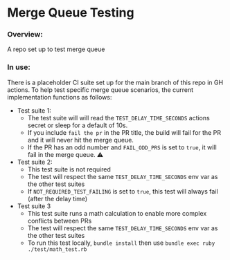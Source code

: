 # Merge Queue Testing

### Overview:
A repo set up to test merge queue

### In use:
There is a placeholder CI suite set up for the main branch of this repo in GH actions. To help test specific merge queue scenarios, the current implementation functions as follows:

- Test suite 1:
  - The test suite will will read the `TEST_DELAY_TIME_SECONDS` actions secret or sleep for a default of 10s.
  - If you include `fail the pr` in the PR title, the build will fail for the PR and it will never hit the merge queue.
  - If the PR has an odd number and `FAIL_ODD_PRS` is set to `true`, it will fail in the merge queue. ⚠️
- Test suite 2:
  - This test suite is not required
  - The test will respect the same `TEST_DELAY_TIME_SECONDS` env var as the other test suites
  - If `NOT_REQUIRED_TEST_FAILING` is set to `true`, this test will always fail (after the delay time)
- Test suite 3
  - This test suite runs a math calculation to enable more complex conflicts between PRs
  - The test will respect the same `TEST_DELAY_TIME_SECONDS` env var as the other test suites
  - To run this test locally, `bundle install` then use `bundle exec ruby ./test/math_test.rb`
